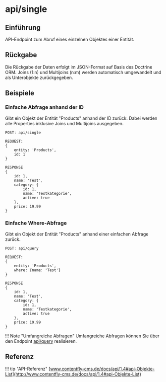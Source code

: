 # api/single

## Einführung
API-Endpoint zum Abruf eines einzelnen Objektes einer Entität.

## Rückgabe

Die Rückgabe der Daten erfolgt im JSON-Format auf
Basis des Doctrine ORM. Joins (1:n) und Multijoins (n:m) werden
automatisch umgewandelt und als Unterobjekte zurückgegeben.

## Beispiele

###  Einfache Abfrage anhand der ID

Gibt ein Objekt der Entität "Products" anhand der ID zurück. Dabei
werden alle Properties inklusive Joins und Multijoins ausgegeben.

```
POST: api/single

REQUEST:
{
	entity: 'Products',
	id: 1
}

RESPONSE
{
    id: 1,
    name: 'Test',
    category: {
        id: 1,
        name: 'Testkategorie',
        active: true
    },
    price: 19.99
}
```


###  Einfache Where-Abfrage

Gibt ein Objekt der Entität "Products" anhand einer einfachen Abfrage zurück.

```
POST: api/query

REQUEST:
{
	entity: 'Products',
	where: {name: 'Test'}
}

RESPONSE
{
    id: 1,
    name: 'Test',
    category: {
        id: 1,
        name: 'Testkategorie',
        active: true
    },
    price: 19.99
}
```

!!! Note "Umfangreiche Abfragen"
    Umfangreiche Abfragen können Sie über
    den Endpoint [api/query](query.md) realisieren.

## Referenz

!!! tip "API-Referenz"
    [www.contentfly-cms.de/docs/api/1.4#api-Objekte-List](http://www.contentfly-cms.de/docs/api/1.4#api-Objekte-List)